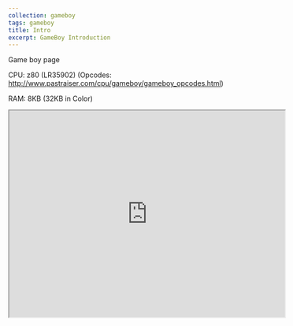 ```yaml
---
collection: gameboy
tags: gameboy
title: Intro
excerpt: GameBoy Introduction
---
```

Game boy page

CPU: z80 (LR35902) (Opcodes: http://www.pastraiser.com/cpu/gameboy/gameboy_opcodes.html)

RAM: 8KB (32KB in Color)

<iframe width="560" height="420" src="http://www.youtube.com/embed/oHg5SJYRHA0?color=white&theme=light"></iframe>
